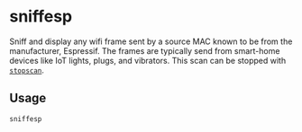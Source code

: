 # sniffesp
Sniff and display any wifi frame sent by a source MAC known to be from the manufacturer, Espressif. The frames are typically send from smart-home devices like IoT lights, plugs, and vibrators. This scan can be stopped with [`stopscan`](stopscan).

## Usage
```sniffesp```